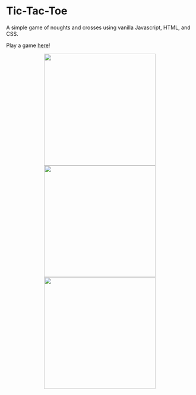 # Tic-Tac-Toe
A simple game of noughts and crosses using vanilla Javascript, HTML, and CSS.

Play a game [here](https://lydiakwa.github.io/tic-tac-toe/)!

<div align="center">
  <img src="https://github.com/lydiakwa/tic-tac-toe/assets/46302411/5ed0c0f0-ebf9-4086-9dc0-1d22ba0193e3" width="300" />
  <img src="https://github.com/lydiakwa/tic-tac-toe/assets/46302411/825b1ca7-4048-44f1-a998-3823cd7527d0" width="300" />
  <img src="https://github.com/lydiakwa/tic-tac-toe/assets/46302411/e323c55c-499a-4019-b85d-2583da7640bb" width="300" />
</div>

